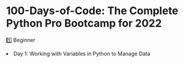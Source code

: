 # 100-Days-of-Code: The Complete Python Pro Bootcamp for 2022
1️⃣ Beginner 
<li> Day 1: Working with Variables in Python to Manage Data </li>

